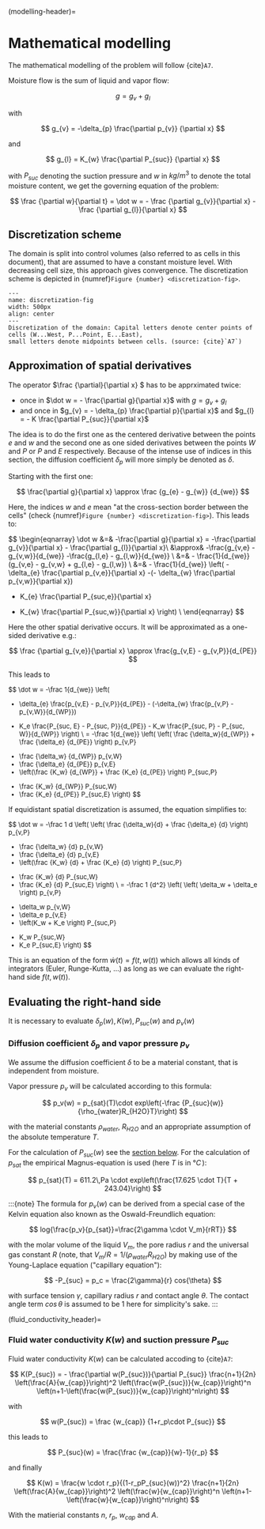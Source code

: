 (modelling-header)=
# Mathematical modelling

The mathematical modelling of the problem will follow {cite}`A7`.

Moisture flow is the sum of liquid and vapor flow:

$$
g = g_{v} + g_{l}
$$

with

$$
g_{v} = -\delta_{p} \frac{\partial p_{v}} {\partial x}
$$

and

$$
g_{l} = K_{w} \frac{\partial P_{suc}} {\partial x}
$$

with $P_{suc}$ denoting the suction pressure and $w$ in $kg/m^3$ to denote the total moisture content, we get the governing equation of the problem:

$$
\frac {\partial w}{\partial t} = \dot w =  - \frac {\partial g_{v}}{\partial x}  - \frac {\partial g_{l}}{\partial x}
$$

## Discretization scheme
The domain is split into control volumes (also referred to as cells in this document), 
that are assumed to have a constant moisture level. 
With decreasing cell size, this approach gives convergence.
The discretization scheme is depicted in {numref}`Figure {number} <discretization-fig>`.


```{figure} ./img/discretization.jpg
---
name: discretization-fig
width: 500px
align: center
---
Discretization of the domain: Capital letters denote center points of cells (W...West, P...Point, E...East), 
small letters denote midpoints between cells. (source: {cite}`A7`)
```


## Approximation of spatial derivatives

The operator $\frac {\partial}{\partial x} $ has to be apprximated twice:
* once in $\dot w = - \frac{\partial g}{\partial x}$ with $g=g_{v}+g_{l}$
* and once in $g_{v} = - \delta_{p} \frac{\partial p}{\partial x}$ and 
$g_{l} = - K \frac{\partial P_{suc}}{\partial x}$

The idea is to do the first one as the centered derivative between the points $e$ and $w$ and the 
second one as one sided derivatives between the points $W$ and $P$ or $P$ and $E$ respectively. 
Because of the intense use of indices in this section, the diffusion 
coefficient $\delta_p$ will more simply be denoted as $\delta$.

Starting with the first one:

$$
\frac{\partial g}{\partial x} \approx \frac {g_{e} - g_{w}} {d_{we}}
$$

Here, the indices $w$ and $e$ mean "at the cross-section border between the cells" 
(check {numref}`Figure {number} <discretization-fig>`). This leads to:

$$
\begin{eqnarray}
\dot w &=& -\frac{\partial g}{\partial x} = -\frac{\partial g_{v}}{\partial x} - \frac{\partial g_{l}}{\partial x}\\
&\approx& -\frac{g_{v,e} - g_{v,w}}{d_{we}} -\frac{g_{l,e} - g_{l,w}}{d_{we}} \\
&=& - \frac{1}{d_{we}}(g_{v,e} - g_{v,w} + g_{l,e} - g_{l,w}) \\
&=& - \frac{1}{d_{we}} \left( -\delta_{e} \frac{\partial p_{v,e}}{\partial x}
-(- \delta_{w} \frac{\partial p_{v,w}}{\partial x})
+ K_{e} \frac{\partial P_{suc,e}}{\partial x} 
- K_{w} \frac{\partial P_{suc,w}}{\partial x} \right) \\
\end{eqnarray}
$$

Here the other spatial derivative occurs. It will be approximated as a one-sided derivative e.g.:

$$
\frac {\partial g_{v,e}}{\partial x} \approx \frac{g_{v,E} - g_{v,P}}{d_{PE}}
$$

This leads to
<font size="2">


$$
\dot w = -\frac 1{d_{we}} 
\left(  
- \delta_{e} \frac{p_{v,E} - p_{v,P}}{d_{PE}} - (-\delta_{w} \frac{p_{v,P} - p_{v,W}}{d_{WP}})
+ K_e \frac{P_{suc, E} - P_{suc, P}}{d_{PE}} - K_w \frac{P_{suc, P} - P_{suc, W}}{d_{WP}}
\right) \\
= 
-\frac 1{d_{we}} 
\left(
\left( \frac {\delta_w}{d_{WP}}  + \frac {\delta_e} {d_{PE}} \right) p_{v,P} 
- \frac {\delta_w} {d_{WP}} p_{v,W}
- \frac {\delta_e} {d_{PE}} p_{v,E}
- \left(\frac {K_w} {d_{WP}} + \frac {K_e} {d_{PE}} \right) P_{suc,P} 
+ \frac {K_w} {d_{WP}} P_{suc,W}
+ \frac {K_e} {d_{PE}} P_{suc,E}
\right)
$$

</font>

If equidistant spatial discretization is assumed, the equation simplifies to:

<font size="2">

$$
\dot w = 
-\frac 1 d 
\left(
\left( \frac {\delta_w}{d}  + \frac {\delta_e} {d} \right) p_{v,P} 
- \frac {\delta_w} {d} p_{v,W}
- \frac {\delta_e} {d} p_{v,E}
- \left(\frac {K_w} {d} + \frac {K_e} {d} \right) P_{suc,P} 
+ \frac {K_w} {d} P_{suc,W}
+ \frac {K_e} {d} P_{suc,E}
\right) \\
=
-\frac 1 {d^2} 
\left(
\left( \delta_w  + \delta_e \right) p_{v,P} 
- \delta_w p_{v,W}
- \delta_e p_{v,E}
- \left(K_w + K_e \right) P_{suc,P} 
+ K_w P_{suc,W}
+ K_e P_{suc,E}
\right)
$$

</font>

This is an equation of the form $\dot w (t) = f(t,w(t))$ which allows all kinds of 
integrators (Euler, Runge-Kutta, ...) as long as we can evaluate the right-hand side $f(t,w(t))$. 

## Evaluating the right-hand side
It is necessary to evaluate $\delta_p (w), K(w), P_{suc} (w)$ and $p_v (w)$

### Diffusion coefficient $\delta_p$ and vapor pressure $p_v$
We assume the diffusion coefficient $\delta$ to be a material constant, that is independent from moisture.

Vapor pressure $p_v$ will be calculated according to this formula:

$$
p_v(w) = p_{sat}(T)\cdot exp\left(-\frac {P_{suc}(w)} {\rho_{water}R_{H2O}T}\right)
$$

with the material constants $\rho_{water}$, $R_{H2O}$ and an 
appropriate assumption of the absolute temperature $T$.

For the calculation of $P_{suc}(w)$ see the [section below](fluid_conductivity_header).
For the calculation of $p_{sat}$ the empirical Magnus-equation is used (here $T$ is in $°C\,$):

$$
p_{sat}(T) = 611.2\,Pa \cdot exp\left(\frac{17.625 \cdot T}{T + 243.04}\right)
$$

:::{note}
The formula for $p_v(w)$ can be derived from a special case of the Kelvin equation also known as the 
Oswald-Freundlich equation:

$$
log{\frac{p_v}{p_{sat}}=\frac{2\gamma \cdot V_m}{rRT}}
$$

with the molar volume of the liquid $V_m$, the pore radius $r$ and the universal gas constant $R$ 
(note, that $V_m/R=1/(\rho_{water}R_{H2O}$)
by making use of the Young-Laplace equation ("capillary equation"):

$$
-P_{suc} = p_c = \frac{2\gamma}{r} cos{\theta}
$$

with surface tension $\gamma$, capillary radius $r$ and contact angle $\theta$. 
The contact angle term $cos \,\theta$ is assumed to be 1 here for simplicity's sake.
:::

(fluid_conductivity_header)=
### Fluid water conductivity $K(w)$ and suction pressure $P_{suc}$
Fluid water conductivity $K(w)$ can be calculated accoding to {cite}`A7`:

$$
K(P_{suc}) = - \frac{\partial w(P_{suc})}{\partial P_{suc}} \frac{n+1}{2n} 
\left(\frac{A}{w_{cap}}\right)^2 \left(\frac{w(P_{suc})}{w_{cap}}\right)^n 
\left(n+1-\left(\frac{w(P_{suc})}{w_{cap}}\right)^n\right)
$$

with 

$$
w(P_{suc}) = \frac {w_{cap}} {1+r_p\cdot P_{suc}}
$$

this leads to

$$
P_{suc}(w) = \frac{\frac {w_{cap}}{w}-1}{r_p}
$$

and finally

$$
K(w) = \frac{w \cdot r_p}{(1-r_pP_{suc}(w))^2} \frac{n+1}{2n} 
\left(\frac{A}{w_{cap}}\right)^2 \left(\frac{w}{w_{cap}}\right)^n 
\left(n+1-\left(\frac{w}{w_{cap}}\right)^n\right)
$$

With the matierial constants $n$, $r_p$, $w_{cap}$ and $A$.
